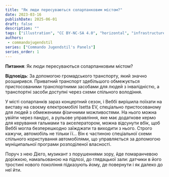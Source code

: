 ```yaml
---
title: "Як люди пересуваються соларпанковим містом?"
date: 2023-03-16
publishDate: 2025-06-01
draft: false
description: ""
tags: ["illustration", "CC BY-NC-SA 4.0", "horizontal", "infrastructure", "transport", "city"]
authors:
 - commandojugendstil
series: ["Commando Jugendstil's Panels"]
series_order: 1
---
```


**Питання**: 
Як люди пересуваються соларпанковим містом?

**Відповідь**: 
За допомогою громадського транспорту, який значно розширився. Приватний транспорт здебільшого обмежується пристосованими транспортними засобами для людей з інвалідністю, а транспортні засоби доступні через схеми спільного володіння.

У місті соларпанків зараз концертний сезон, і Веббі вирішила поїхати на виставу на своєму електромобілі Isetta EV, спеціально пристосованому для людей з обмеженими фізичними можливостями. На нього можна увійти через пандус, а рульове управління, яке має додаткове кермо для керування гальмами та акселератором, можна відсунути вбік, щоб Веббі могла безперешкодно заїжджати та виходити з нього. Строго кажучи, автомобіль не тільки її... Він є частиною спеціальної схеми спільного користування автомобілями, що управляється за допомогою муніципальної програми розподіленої власності.

Поруч з нею Дієго, музикант з порушеннями зору, йде помаранчевою доріжкою, намальованою на підлозі, до глядацької зали: датчики в його тростині нового покоління підказують йому, де повернути і як далеко до неї йти.
